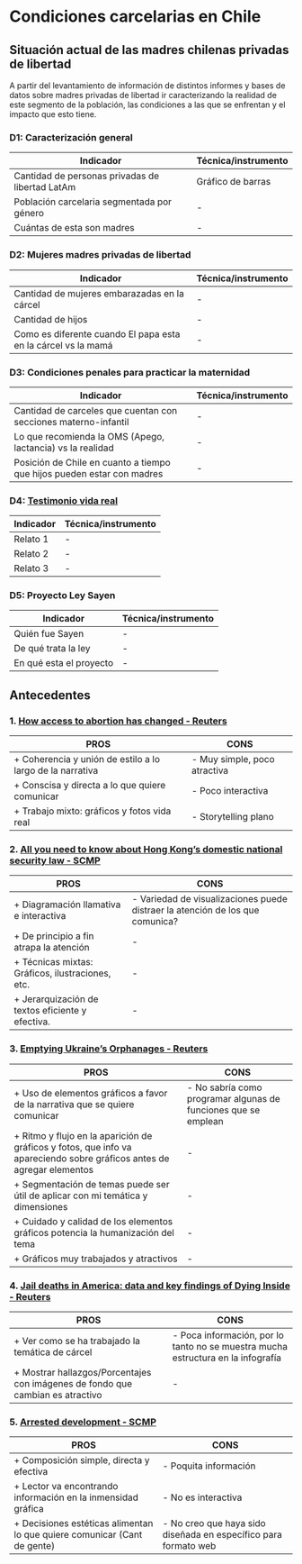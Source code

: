 # Condiciones carcelarias en Chile
## Situación actual de las madres chilenas privadas de libertad
A partir del levantamiento de información de distintos informes y bases de datos sobre madres privadas de libertad ir caracterizando la realidad de este segmento de la población, las condiciones a las que se enfrentan y el impacto que esto tiene.

### D1: Caracterización general
| Indicador                                                                     | Técnica/instrumento                   |
|-------------------------------------------------------------------------------|---------------------------------------|
| Cantidad de personas privadas de libertad LatAm                               | Gráfico de barras                     |
| Población carcelaria segmentada por género                                    | -                                     |
| Cuántas de esta son madres                                                    | -                                     |

### D2: Mujeres madres privadas de libertad
| Indicador                                                                     | Técnica/instrumento                   |
|-------------------------------------------------------------------------------|---------------------------------------|
| Cantidad de mujeres embarazadas en la cárcel                                  | -                                     |
| Cantidad de hijos                                                             | -                                     |
| Como es diferente cuando El papa esta en la cárcel vs la mamá                 | -                                     |

### D3: Condiciones penales para practicar la maternidad
| Indicador                                                                     | Técnica/instrumento                   |
|-------------------------------------------------------------------------------|---------------------------------------|
| Cantidad de carceles que cuentan con secciones materno-infantil               | -                                     |
| Lo que recomienda la OMS (Apego, lactancia) vs la realidad                    | -                                     |
| Posición de Chile en cuanto a tiempo que hijos pueden estar con madres        | -                                     |

### D4: [Testimonio vida real](https://justiciaysociedad.uc.cl/ser-mama-en-la-carcel/)
| Indicador                                                                     | Técnica/instrumento                   |
|-------------------------------------------------------------------------------|---------------------------------------|
| Relato 1                                                                      | -                                     |
| Relato 2                                                                      | -                                     |
| Relato 3                                                                      | -                                     |

### D5: Proyecto Ley Sayen
| Indicador                                                                     | Técnica/instrumento                   |
|-------------------------------------------------------------------------------|---------------------------------------|
| Quién fue Sayen                                                               | -                                     |
| De qué trata la ley                                                           | -                                     |
| En qué esta el proyecto                                                       | -                                     |

## Antecedentes
### 1. [How access to abortion has changed - Reuters](https://www.reuters.com/graphics/USA-ABORTION/DISTANCE/zgpobowdqvd/)
| PROS                                                                          | CONS                  |
|-------------------------------------------------------------------------------|---------------------------------------|
| + Coherencia y unión de estilo a lo largo de la narrativa                     | - Muy simple, poco atractiva          |
| + Conscisa y directa a lo que quiere comunicar                                | - Poco interactiva                    |
| + Trabajo mixto: gráficos y fotos vida real                                   | - Storytelling plano                  |

### 2. [All you need to know about Hong Kong’s domestic national security law - SCMP](https://multimedia.scmp.com/infographics/news/hong-kong/article/3254557/article23law/index.html)
| PROS                                                                          | CONS                  |
|-------------------------------------------------------------------------------|---------------------------------------|
| + Diagramación llamativa e interactiva                                        | - Variedad de visualizaciones puede distraer la atención de los que comunica? |
| + De principio a fin atrapa la atención                                       | -                                     |
| + Técnicas mixtas: Gráficos, ilustraciones, etc.                              | -                                     |
| + Jerarquización de textos eficiente y efectiva.                              | -                                     |

### 3. [Emptying Ukraine’s Orphanages - Reuters](https://www-reuters-com.translate.goog/graphics/UKRAINE-CRISIS/ORPHANS/dwpkrxzwwvm/?_x_tr_sl=en&_x_tr_tl=es&_x_tr_hl=es&_x_tr_pto=sc)
| PROS                                                                          | CONS                  |
|-------------------------------------------------------------------------------|---------------------------------------|
| + Uso de elementos gráficos a favor de la narrativa que se quiere comunicar   | - No sabría como programar algunas de funciones que se emplean |
| + Ritmo y flujo en la aparición de gráficos y fotos, que info va apareciendo sobre gráficos antes de agregar elementos  | -                    |
| + Segmentación de temas puede ser útil de aplicar con mi temática y dimensiones | -                                     |
| + Cuidado y calidad de los elementos gráficos potencia la humanización del tema | -                                     |
| + Gráficos muy trabajados y atractivos                                          | -                                     |

### 4. [Jail deaths in America: data and key findings of Dying Inside - Reuters](https://www.reuters.com/investigates/special-report/usa-jails-graphic/)
| PROS                                                                          | CONS                  |
|-------------------------------------------------------------------------------|---------------------------------------|
| + Ver como se ha trabajado la temática de cárcel    | - Poca información, por lo tanto no se muestra mucha estructura en la infografía |
| + Mostrar hallazgos/Porcentajes con imágenes de fondo que cambian es atractivo  | -                    |

### 5. [Arrested development - SCMP](https://multimedia.scmp.com/culture/article/SCMP-printed-graphics-memory/lonelyGraphics/202006A262.html)
| PROS                                                                          | CONS                  |
|-------------------------------------------------------------------------------|---------------------------------------|
| + Composición simple, directa y efectiva  | - Poquita información |
| + Lector va encontrando información en la inmensidad gráfica  | -  No es interactiva                  |
| + Decisiones estéticas alimentan lo que quiere comunicar (Cant de gente) | -  No creo que haya sido diseñada en específico para formato web    |





